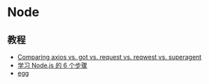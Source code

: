 # Node

## 教程

- [Comparing axios vs. got vs. request vs. reqwest vs. superagent](https://npmcompare.com/compare/axios,got,request,reqwest,superagent)
- [学习 Node.js 的 6 个步骤](https://cnodejs.org/topic/535376501969a7b22aca6d24)
- [egg](https://eggjs.org/zh-cn/)
